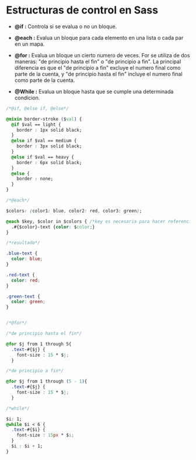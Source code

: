 # Estructuras de control en Sass

* **@if :** Controla si se evalua o no un bloque.

* **@each :** Evalua un bloque para cada elemento en una lista o cada par en un mapa.

* **@for :** Evalua un bloque un cierto numero de veces. For se utiliza de dos maneras: "de principio hasta el fin" o "de principio a fin".  La principal diferencia es que el "de principio a fin" excluye el numero final como parte de la cuenta, y "de principio hasta el fin" incluye el numero final como parte de la cuenta. 

* **@While :** Evalua un bloque hasta que se cumple una determinada condicion.

```css
/*@if, @else if, @else*/

@mixin border-stroke ($val) {
  @if $val == light {
    border : 1px solid black;
  } 
  @else if $val == medium {
    border : 3px solid black;
  } 
  @else if $val == heavy {
    border : 6px solid black;
  } 
  @else {
    border : none;
  }
}

/*@each*/

$colors: (color1: blue, color2: red, color3: green);

@each $key, $color in $colors { /*key es necesaria para hacer referencia a las claves en el mapa.*/
  .#{$color}-text {color: $color;}
}

/*resultado*/

.blue-text {
  color: blue;
}

.red-text {
  color: red;
}

.green-text {
  color: green;
}


/*@for*/

/*de principio hasta el fin*/

@for $j from 1 through 5{
  .text-#{$j} {
    font-size : 15 * $j;
  }

/*de principio a fin*/

@for $j from 1 through (5 - 1){
  .text-#{$j} {
    font-size : 15 * $j;
  }

/*while*/

$i: 1;
@while $i < 6 {
  .text-#{$i} {
    font-size : 15px * $i;
  }
  $i : $i + 1;
}


```

